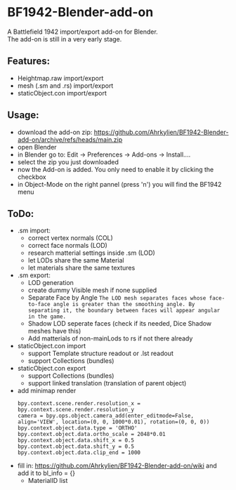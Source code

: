 # BF1942-Blender-add-on
A Battlefield 1942 import/export add-on for Blender.\
The add-on is still in a very early stage.
## Features:
- Heightmap.raw import/export
- mesh (.sm and .rs) import/export
- staticObject.con import/export
## Usage:
- download the add-on zip: https://github.com/Ahrkylien/BF1942-Blender-add-on/archive/refs/heads/main.zip
- open Blender
- in Blender go to: Edit -> Preferences -> Add-ons -> Install....
- select the zip you just downloaded
- now the Add-on is added. You only need to enable it by clicking the checkbox
- in Object-Mode on the right pannel (press 'n') you will find the BF1942 menu
## ToDo:
- .sm import:
	- correct vertex normals (COL)
	- correct face normals (LOD)
	- research matterial settings inside .sm (LOD)
	- let LODs share the same Material
	- let materials share the same textures
- .sm export:
	- LOD generation
	- create dummy Visible mesh if none supplied
	- Separate Face by Angle
		``
		The LOD mesh separates faces whose face-to-face angle is greater than the smoothing angle.
		By separating it, the boundary between faces will appear angular in the game.
		``
	- Shadow LOD seperate faces (check if its needed, Dice Shadow meshes have this)
	- Add matterials of non-mainLods to rs if not there already
- staticObject.con import
	- support Template structure readout or .lst readout
	- support Collections (bundles)
- staticObject.con export
	- support Collections (bundles)
	- support linked translation (translation of parent object)
- add minimap render
	```
	bpy.context.scene.render.resolution_x = bpy.context.scene.render.resolution_y
	camera = bpy.ops.object.camera_add(enter_editmode=False, align='VIEW', location=(0, 0, 1000*0.01), rotation=(0, 0, 0))
	bpy.context.object.data.type = 'ORTHO'
	bpy.context.object.data.ortho_scale = 2048*0.01
	bpy.context.object.data.shift_x = 0.5
	bpy.context.object.data.shift_y = 0.5
	bpy.context.object.data.clip_end = 1000
	```
- fill in: https://github.com/Ahrkylien/BF1942-Blender-add-on/wiki
  and add it to bl_info = {}
	- MaterialID list
